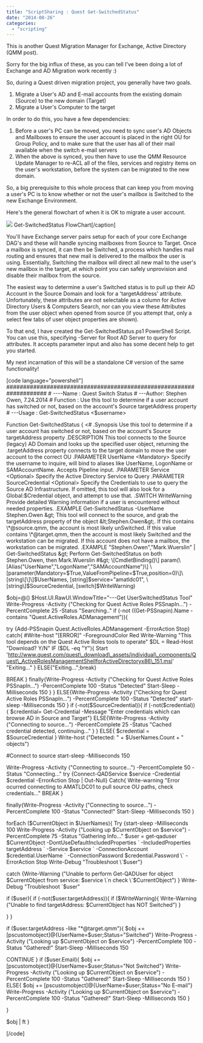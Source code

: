 ```yaml
---
title: "ScriptSharing : Quest Get-SwitchedStatus"
date: "2014-08-26"
categories: 
  - "scripting"
---
```


This is another Quest Migration Manager for Exchange, Active Directory (QMM post).

Sorry for the big influx of these, as you can tell I've been doing a lot of Exchange and AD Migration work recently :)

So, during a Quest driven migration project, you generally have two goals.

1. Migrate a User's AD and E-mail accounts from the existing domain (Source) to the new domain (Target)
2. Migrate a User's Computer to the target

In order to do this, you have a few dependencies:

1. Before a user's PC can be moved, you need to sync user's AD Objects and Mailboxes to ensure the user account is placed in the right OU for Group Policy, and to make sure that the user has all of their mail available when the switch e-mail servers
2. When the above is synced, you then have to use the QMM Resource Update Manager to re-ACL all of the files, services and registry items on the user's workstation, before the system can be migrated to the new domain.

So, a big prerequisite to this whole process that can keep you from moving a user's PC is to know whether or not the user's mailbox is Switched to the new Exchange Environment.

Here's the general flowchart of when it is OK to migrate a user account.

![](https://foxdeploy.files.wordpress.com/2014/08/get_switchedstatus-2.png) Get-SwitchedStatus FlowChart\[/caption\]

You'll have Exchange server pairs setup for each of your core Exchange DAG's and these will handle syncing mailboxes from Source to Target. Once a mailbox is synced, it can then be Switched, a process which handles mail routing and ensures that new mail is delivered to the mailbox the user is using. Essentially, Switching the mailbox will direct all new mail to the user's new mailbox in the target, at which point you can safely unprovision and disable their mailbox from the source.

The easiest way to determine a user's Switched status is to pull up their AD Account in the Source Domain and look for a 'targetAddress' attribute. Unfortunately, these attributes are not selectable as a column for Active Directory Users & Computers Search, nor can you view these Attributes from the user object when opened from source (if you attempt that, only a select few tabs of user object properties are shown).

To that end, I have created the Get-SwitchedStatus.ps1 PowerShell Script. You can use this, specifying -Server for Root AD Server to query for attributes. It accepts parameter input and also has some decent help to get you started.

My next incarnation of this will be a standalone C# version of the same functionality!

\[code language="powershell"\] #################################################################### # ----Name : Quest Switch Status # ---Author: Stephen Owen, 7.24.2014 # Function : Use this tool to determine if a user account has switched or not, based on the account's Source targetAddress property # ---Usage : Get-SwitchedStatus &lt;$username&gt;

Function Get-SwitchedStatus { &lt;# .Synopsis Use this tool to determine if a user account has switched or not, based on the account's Source targetAddress property .DESCRIPTION This tool connects to the Source (legacy) AD Domain and looks up the specified user object, returning the .targetAddress property connects to the target domain to move the user account to the correct OU .PARAMETER UserName &lt;Mandatory&gt; Specify the username to inquire, will bind to aliases like UserName, LogonName or SAMAccountName. Accepts Pipeline input. .PARAMETER Service &lt;Optional&gt; Specify the Active Directory Service to Query .PARAMETER SourceCredential &lt;Optional&gt; Specify the Credentials to use to query the Source AD Infrastructure. If omitted, this tool will also look for a Global:$Credential object, and attempt to use that. .SWITCH WriteWarning Provide detailed Warning information if a user is encountered without needed properties. .EXAMPLE Get-SwitchedStatus -UserName Stephen.Owen &gt; This tool will connect to the source, and grab the targetAddress property of the object &lt;Stephen.Owen&gt;. If this contains \*@source.qmm, the account is most likely unSwitched. If this value contains \*@target.qmm, then the account is most likely Switched and the workstation can be migrated. If this account does not have a mailbox, the workstation can be migrated. .EXAMPLE "Stephen.Owen","Mark.Wuerslin" | Get-SwitchedStatus &gt; Perform Get-SwitchedStatus on both Stephen.Owen, then Mark.Wuerslin #&gt; \[CmdletBinding()\] param(\[Alias("UserName","LogonName","SAMAccountName")\] \[parameter(Mandatory=$True,ValueFromPipeline=$True,position=0)\]\[string\[\]\]$UserNames, \[string\]$service="amatldc01", \[string\]$SourceCredential, \[switch\]$WriteWarning)

$obj=@() $Host.UI.RawUI.WindowTitle="---Get UserSwitchedStatus Tool" Write-Progress -Activity ("Checking for Quest Active Roles PSSnapIn...") -PercentComplete 25 -Status "Searching.." if (-not ((Get-PSSnapin).Name -contains "Quest.ActiveRoles.ADManagement")){

try {Add-PSSnapin Quest.ActiveRoles.ADManagement -ErrorAction Stop} catch{ #Write-host "\[ERROR\]" -ForegroundColor Red Write-Warning "This tool depends on the Quest Active Roles tools to operate" $DL = Read-Host "Download? Y/N" IF ($DL -eq "Y"){ Start 'http://www.quest.com/quest\_download\_assets/individual\_components/Quest\_ActiveRolesManagementShellforActiveDirectoryx86\_151.msi' "Exiting..." } ELSE{"Exiting...";break}

BREAK } finally{Write-Progress -Activity ("Checking for Quest Active Roles PSSnapIn...") -PercentComplete 100 -Status "Detected" Start-Sleep -Milliseconds 150 } } ELSE{Write-Progress -Activity ("Checking for Quest Active Roles PSSnapIn...") -PercentComplete 100 -Status "Detected" start-sleep -Milliseconds 150 } if (-not($SourceCredential)){ if (-not($credential)){ $credential= Get-Credential -Message "Enter credentials which can browse AD in Source and Target"} ELSE{Write-Progress -Activity ("Connecting to source...") -PercentComplete 25 -Status "Cached credential detected, continuing..." } } ELSE{ $credential = $SourceCredential } Write-host ("Detected: " + $UserNames.Count + " objects")

#Connect to source start-sleep -Milliseconds 150

Write-Progress -Activity ("Connecting to source...") -PercentComplete 50 -Status "Connecting..." try {Connect-QADService $service -Credential $credential -ErrorAction Stop | Out-Null} Catch{ Write-warning "Error ocurred connecting to AMATLDC01 to pull source OU paths, check credentials..." BREAK }

finally{Write-Progress -Activity ("Connecting to source...") -PercentComplete 100 -Status "Connected!" Start-Sleep -Milliseconds 150 }

forEach ($CurrentObject in $UserNames){ Try {start-sleep -Milliseconds 100 Write-Progress -Activity ("Looking up $CurrentObject on $service") -PercentComplete 75 -Status "Gathering Info..." $user = get-qaduser $CurrentObject -DontUseDefaultIncludedProperties \` -IncludedProperties targetAddress \` -Service $service \` -ConnectionAccount $credential.UserName \` -ConnectionPassword $credential.Password \` -ErrorAction Stop Write-Debug "Troubleshoot \`$user"}

catch {Write-Warning ("Unable to perform Get-QADUser for object $CurrentObject from service: $service \`n check \`$CurrentObject") } Write-Debug "Troubleshoot \`$user"

if ($user){ if (-not($user.targetAddress)){ if ($WriteWarning){ Write-Warning ("Unable to find targetAddress: $CurrentObject has NOT Switched") }

} }

if ($user.targetAddress -like "\*@target.qmm"){ $obj += \[pscustomobject\]@{UserName=$user;Status="Switched"} Write-Progress -Activity ("Looking up $CurrentObject on $service") -PercentComplete 100 -Status "Gathered!" Start-Sleep -Milliseconds 150

CONTINUE } if ($user.Email){ $obj += \[pscustomobject\]@{UserName=$user;Status="Not Switched"} Write-Progress -Activity ("Looking up $CurrentObject on $service") -PercentComplete 100 -Status "Gathered!" Start-Sleep -Milliseconds 150 } ELSE{ $obj += \[pscustomobject\]@{UserName=$user;Status="No E-mail"} Write-Progress -Activity ("Looking up $CurrentObject on $service") -PercentComplete 100 -Status "Gathered!" Start-Sleep -Milliseconds 150 }

}

$obj | ft }

\[/code\]
